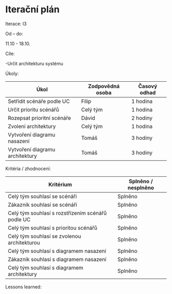 <h1>Iterační plán</h1>
Iterace:  I3

Od – do:

11.10 - 18.10.

Cíle:

-Určit architekturu systému

Úkoly:

|Úkol|	Zodpovědná osoba|	Časový odhad|
|---|---|---|
Setřídit scénáře podle UC|Filip|1 hodina|
Určit prioritu scénářů|Celý tým|1 hodina|
Rozepsat prioritní scénáře|Dávid|2 hodiny|
Zvolení architektury|Celý tým|1 hodina|
Vytvoření diagramu nasazení|Tomáš|3 hodiny|
Vytvoření diagramu architektury|Tomáš|3 hodiny|

Kritéria / zhodnocení:

|Kritérium	|Splněno / nesplněno|
|---|---|
Celý tým souhlasí se scénáři|Splněno|
Zákazník souhlasí se scénáři|Splněno|
Celý tým souhlasí s rozstřízením scénářů podle UC|Splněno|
Celý tým souhlasí s prioritou scénářů|Splněno|
Celý tým souhlasí se zvolenou architekturou|Splněno|
Celý tým souhlasí s diagramem nasazení|Splněno|
Zákazník souhlasí s diagramem nasazení|Splněno|
Celý tým souhlasí s diagramem architektury|Splněno|




Lessons learned:
